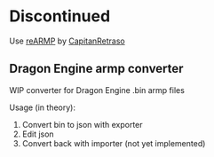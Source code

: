 # Discontinued
Use [reARMP](https://github.com/CapitanRetraso/reARMP) by [CapitanRetraso](https://github.com/CapitanRetraso)



## Dragon Engine armp converter
WIP converter for Dragon Engine .bin armp files


Usage (in theory):
  1. Convert bin to json with exporter
  2. Edit json
  3. Convert back with importer (not yet implemented)
